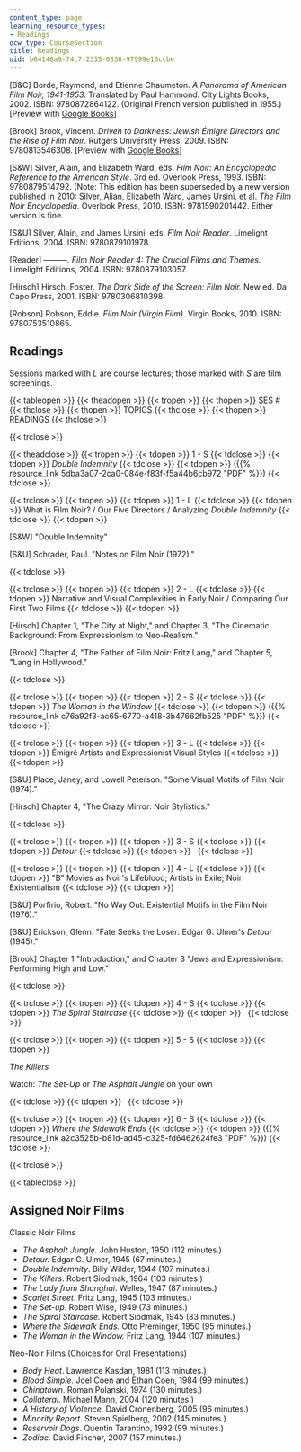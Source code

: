 ```yaml
---
content_type: page
learning_resource_types:
- Readings
ocw_type: CourseSection
title: Readings
uid: b64146a9-74c7-2335-0836-97999e16ccbe
---
```


\[B&C\] Borde, Raymond, and Etienne Chaumeton. _A Panorama of American Film Noir, 1941-1953_. Translated by Paul Hammond. City Lights Books, 2002. ISBN: 9780872864122. (Original French version published in 1955.) \[Preview with [Google Books](http://books.google.com/books?id=s1l0ENN6vAwC&printsec=frontcover)\]

\[Brook\] Brook, Vincent. _Driven to Darkness: Jewish Émigré Directors and the Rise of Film Noir_. Rutgers University Press, 2009. ISBN: 9780813546308. \[Preview with [Google Books](http://books.google.com/books?id=frs8PL1Gb64C&printsec=frontcover)\]

\[S&W\] Silver, Alain, and Elizabeth Ward, eds. _Film Noir: An Encyclopedic Reference to the American Style_. 3rd ed. Overlook Press, 1993. ISBN: 9780879514792. (Note: This edition has been superseded by a new version published in 2010: Silver, Alian, Elizabeth Ward, James Ursini, et al. _The Film Noir Encyclopedia_. Overlook Press, 2010. ISBN: 9781590201442. Either version is fine.

\[S&U\] Silver, Alain, and James Ursini, eds. _Film Noir Reader_. Limelight Editions, 2004. ISBN: 9780879101978.

\[Reader\] ———. _Film Noir Reader 4: The Crucial Films and Themes._ Limelight Editions, 2004. ISBN: 9780879103057.

\[Hirsch\] Hirsch, Foster. _The Dark Side of the Screen: Film Noir._ New ed. Da Capo Press, 2001. ISBN: 9780306810398.

\[Robson\] Robson, Eddie. _Film Noir (Virgin Film)_. Virgin Books, 2010. ISBN: 9780753510865.

Readings
--------

Sessions marked with _L_ are course lectures; those marked with _S_ are film screenings.

{{< tableopen >}}
{{< theadopen >}}
{{< tropen >}}
{{< thopen >}}
SES #
{{< thclose >}}
{{< thopen >}}
TOPICS
{{< thclose >}}
{{< thopen >}}
READINGS
{{< thclose >}}

{{< trclose >}}

{{< theadclose >}}
{{< tropen >}}
{{< tdopen >}}
1 - S
{{< tdclose >}}
{{< tdopen >}}
_Double Indemnity_
{{< tdclose >}}
{{< tdopen >}}
({{% resource_link 5dba3a07-2ca0-084e-f83f-f5a44b6cb972 "PDF" %}})
{{< tdclose >}}

{{< trclose >}}
{{< tropen >}}
{{< tdopen >}}
1 - L
{{< tdclose >}}
{{< tdopen >}}
What is Film Noir? / Our Five Directors / Analyzing _Double Indemnity_
{{< tdclose >}}
{{< tdopen >}}


\[S&W\] "Double Indemnity"

\[S&U\] Schrader, Paul. "Notes on Film Noir (1972)."


{{< tdclose >}}

{{< trclose >}}
{{< tropen >}}
{{< tdopen >}}
2 - L
{{< tdclose >}}
{{< tdopen >}}
Narrative and Visual Complexities in Early Noir / Comparing Our First Two Films
{{< tdclose >}}
{{< tdopen >}}


\[Hirsch\] Chapter 1, "The City at Night," and Chapter 3, "The Cinematic Background: From Expressionism to Neo-Realism."

\[Brook\] Chapter 4, "The Father of Film Noir: Fritz Lang," and Chapter 5, "Lang in Hollywood."


{{< tdclose >}}

{{< trclose >}}
{{< tropen >}}
{{< tdopen >}}
2 - S
{{< tdclose >}}
{{< tdopen >}}
_The Woman in the Window_
{{< tdclose >}}
{{< tdopen >}}
({{% resource_link c76a92f3-ac65-6770-a418-3b47662fb525 "PDF" %}})
{{< tdclose >}}

{{< trclose >}}
{{< tropen >}}
{{< tdopen >}}
3 - L
{{< tdclose >}}
{{< tdopen >}}
Émigré Artists and Expressionist Visual Styles
{{< tdclose >}}
{{< tdopen >}}


\[S&U\] Place, Janey, and Lowell Peterson. "Some Visual Motifs of Film Noir (1974)."

\[Hirsch\] Chapter 4, "The Crazy Mirror: Noir Stylistics."


{{< tdclose >}}

{{< trclose >}}
{{< tropen >}}
{{< tdopen >}}
3 - S
{{< tdclose >}}
{{< tdopen >}}
_Detour_
{{< tdclose >}}
{{< tdopen >}}
 
{{< tdclose >}}

{{< trclose >}}
{{< tropen >}}
{{< tdopen >}}
4 - L
{{< tdclose >}}
{{< tdopen >}}
"B" Movies as Noir's Lifeblood; Artists in Exile; Noir Existentialism
{{< tdclose >}}
{{< tdopen >}}


\[S&U\] Porfirio, Robert. "No Way Out: Existential Motifs in the Film Noir (1976)."

\[S&U\] Erickson, Glenn. "Fate Seeks the Loser: Edgar G. Ulmer's _Detour_ (1945)."

\[Brook\] Chapter 1 "Introduction," and Chapter 3 "Jews and Expressionism: Performing High and Low."


{{< tdclose >}}

{{< trclose >}}
{{< tropen >}}
{{< tdopen >}}
4 - S
{{< tdclose >}}
{{< tdopen >}}
_The Spiral Staircase_
{{< tdclose >}}
{{< tdopen >}}
 
{{< tdclose >}}

{{< trclose >}}
{{< tropen >}}
{{< tdopen >}}
5 - S
{{< tdclose >}}
{{< tdopen >}}


_The Killers_

Watch: _The Set-Up_ or _The Asphalt Jungle_ on your own


{{< tdclose >}}
{{< tdopen >}}
 
{{< tdclose >}}

{{< trclose >}}
{{< tropen >}}
{{< tdopen >}}
6 - S
{{< tdclose >}}
{{< tdopen >}}
_Where the Sidewalk Ends_
{{< tdclose >}}
{{< tdopen >}}
({{% resource_link a2c3525b-b81d-ad45-c325-fd6462624fe3 "PDF" %}})
{{< tdclose >}}

{{< trclose >}}

{{< tableclose >}}

Assigned Noir Films
-------------------

Classic Noir Films

*   _The Asphalt Jungle._ John Huston, 1950 (112 minutes.)
*   _Detour._ Edgar G. Ulmer, 1945 (67 minutes.)
*   _Double Indemnity_. Billy Wilder, 1944 (107 minutes.)
*   _The Killers_. Robert Siodmak, 1964 (103 minutes.)
*   _The Lady from Shanghai_. Welles, 1947 (87 minutes.)
*   _Scarlet Street_. Fritz Lang, 1945 (103 minutes.)
*   _The Set-up_. Robert Wise, 1949 (73 minutes.)
*   _The Spiral Staircase._ Robert Siodmak, 1945 (83 minutes.)
*   _Where the Sidewalk Ends._ Otto Preminger, 1950 (95 minutes.)
*   _The Woman in the Window._ Fritz Lang, 1944 (107 minutes.)

Neo-Noir Films (Choices for Oral Presentations)

*   _Body Heat_. Lawrence Kasdan, 1981 (113 minutes.)
*   _Blood Simple_. Joel Coen and Ethan Coen, 1984 (99 minutes.)
*   _Chinatown_. Roman Polanski, 1974 (130 minutes.)
*   _Collateral_. Michael Mann, 2004 (120 minutes.)
*   _A History of Violence_. David Cronenberg, 2005 (96 minutes.)
*   _Minority Report_. Steven Spielberg, 2002 (145 minutes.)
*   _Reservoir Dogs_. Quentin Tarantino, 1992 (99 minutes.)
*   _Zodiac_. David Fincher, 2007 (157 minutes.)
